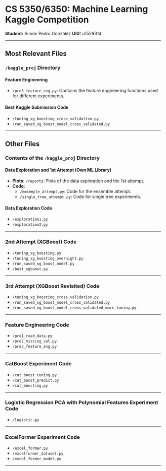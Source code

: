 # CS 5350/6350: Machine Learning Kaggle Competition

**Student:** Simón Pedro González
**UID:** u1528314

---

## Most Relevant Files

### `/kaggle_proj` Directory

#### Feature Engineering
- `/pre3_feature_eng.py`: Contains the feature engineering functions used for different experiments.

#### Best Kaggle Submission Code
- `/tuning_xg_boosting_cross_validation.py`
- `/run_saved_xg_boost_model_cross_validated.py`

---

## Other Files

### **Contents of the `/kaggle_proj` Directory**

#### Data Exploration and 1st Attempt (Own ML Library)
- **Plots**: `/reports`: Plots of the data exploration and the 1st attempt.
- **Code**:
  - `/emsemple_attempt.py`: Code for the ensemble attempt.
  - `/single_tree_attempt.py`: Code for single tree experiments.

#### Data Exploration Code
- `/exploration1.py`
- `/exploration2.py`

---

### **2nd Attempt (XGBoost) Code**
- `/tuning_xg_boosting.py`
- `/tuning_xg_boosting_overnight.py`
- `/run_saved_xg_boost_model.py`
- `/best_xgboost.py`

---

### **3rd Attempt (XGBoost Revisited) Code**
- `/tuning_xg_boosting_cross_validation.py`
- `/run_saved_xg_boost_model_cross_validated.py`
- `/run_saved_xg_boost_model_cross_validated_more_tuning.py`

---

### **Feature Engineering Code**
- `/pre1_read_data.py`
- `/pre2_missing_val.py`
- `/pre3_feature_eng.py`

---

### **CatBoost Experiment Code**
- `/cat_boost_tuning.py`
- `/cat_boost_predict.py`
- `/cat_boosting.py`

---

### **Logistic Regression PCA with Polynomial Features Experiment Code**
- `/logistic.py`

---

### **ExcelFormer Experiment Code**
- `/excel_former.py`
- `/excelformer_dataset.py`
- `/excel_former_model.py`

---
